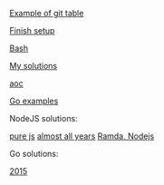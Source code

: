 [Example of git table](https://github.com/hsz/AdventOfCode2015/blob/master/README.md)

[Finish setup](https://github.com/rfist/advent-of-code)

[Bash](https://github.com/bewuethr/advent-of-code)

[My solutions](https://github.com/rfist/adventofcode_solutions/blob/master/src/puzzles/puzzle_2015_1_0.js)

[aoc](https://adventofcode.com/2015/day/1)

[Go examples](https://gobyexample.com/)

NodeJS solutions:

[pure js](https://github.com/ghaiklor/advent-of-code-2015)
[almost all years](https://github.com/NiXXeD/adventofcode)
[Ramda, Nodejs](https://github.com/manniL/advent-of-code)

Go solutions:

[2015](https://github.com/gchan/advent-of-code-go)

